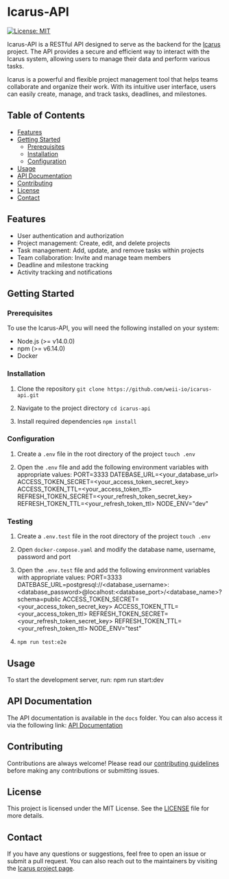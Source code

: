 # Icarus-API

[![License: MIT](https://img.shields.io/badge/License-MIT-yellow.svg)](https://opensource.org/licenses/MIT)

Icarus-API is a RESTful API designed to serve as the backend for the [Icarus](https://github.com/weii-io/icarus) project. The API provides a secure and efficient way to interact with the Icarus system, allowing users to manage their data and perform various tasks.

Icarus is a powerful and flexible project management tool that helps teams collaborate and organize their work. With its intuitive user interface, users can easily create, manage, and track tasks, deadlines, and milestones.

## Table of Contents
- [Features](#features)
- [Getting Started](#getting-started)
    - [Prerequisites](#prerequisites)
    - [Installation](#installation)
    - [Configuration](#configuration)
- [Usage](#usage)
- [API Documentation](#api-documentation)
- [Contributing](#contributing)
- [License](#license)
- [Contact](#contact)

## Features
- User authentication and authorization
- Project management: Create, edit, and delete projects
- Task management: Add, update, and remove tasks within projects
- Team collaboration: Invite and manage team members
- Deadline and milestone tracking
- Activity tracking and notifications

## Getting Started

### Prerequisites
To use the Icarus-API, you will need the following installed on your system:
- Node.js (>= v14.0.0)
- npm (>= v6.14.0)
- Docker

### Installation

1. Clone the repository
`git clone https://github.com/weii-io/icarus-api.git`

2. Navigate to the project directory
`cd icarus-api`

3. Install required dependencies
`npm install`

### Configuration

1. Create a `.env` file in the root directory of the project
`touch .env`


2. Open the `.env` file and add the following environment variables with appropriate values:
PORT=3333
DATEBASE_URL=<your_database_url>
ACCESS_TOKEN_SECRET=<your_access_token_secret_key>
ACCESS_TOKEN_TTL=<your_access_token_ttl>
REFRESH_TOKEN_SECRET=<your_refresh_token_secret_key>
REFRESH_TOKEN_TTL=<your_refresh_token_ttl>
NODE_ENV="dev"

### Testing

1. Create a `.env.test` file in the root directory of the project
`touch .env`

2. Open `docker-compose.yaml` and modify the database name, username, password and port

2. Open the `.env.test` file and add the following environment variables with appropriate values:
PORT=3333
DATEBASE_URL=postgresql://<database_username>:<database_password>@localhost:<database_port>/<database_name>?schema=public
ACCESS_TOKEN_SECRET=<your_access_token_secret_key>
ACCESS_TOKEN_TTL=<your_access_token_ttl>
REFRESH_TOKEN_SECRET=<your_refresh_token_secret_key>
REFRESH_TOKEN_TTL=<your_refresh_token_ttl>
NODE_ENV="test"

3. `npm run test:e2e`

## Usage

To start the development server, run:
npm run start:dev

## API Documentation

The API documentation is available in the `docs` folder. You can also access it via the following link: [API Documentation](https://weii-io.github.io/icarus-api)

## Contributing

Contributions are always welcome! Please read our [contributing guidelines](CONTRIBUTING.md) before making any contributions or submitting issues.

## License

This project is licensed under the MIT License. See the [LICENSE](LICENSE) file for more details.

## Contact

If you have any questions or suggestions, feel free to open an issue or submit a pull request. You can also reach out to the maintainers by visiting the [Icarus project page](https://github.com/weii-io/icarus).
